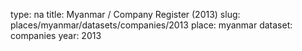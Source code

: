 type: na
title: Myanmar / Company Register (2013)
slug: places/myanmar/datasets/companies/2013
place: myanmar
dataset: companies
year: 2013
